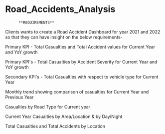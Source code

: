# Road_Accidents_Analysis


          **REQUIREMENTS**
          
Clients wants to create a Road Accident Dashboard for year 2021 and 2022 so that they can have insight on the below requirements-

Primary KPI - Total Casualties and Total Accident values for Current Year and YoY growth

Primary KPI's - Total Casualties by Accident Severity for Current Year and YoY growth

Secondary KPI's - Total Casualties with respect to vehicle type for Current Year

Monthly trend showing comparison of casualties for Current Year and Previous Year

Casualties by Road Type for Current year

Current Year Casualties by Area/Location & by Day/Night

Total Casualties and Total Accidents by Location
